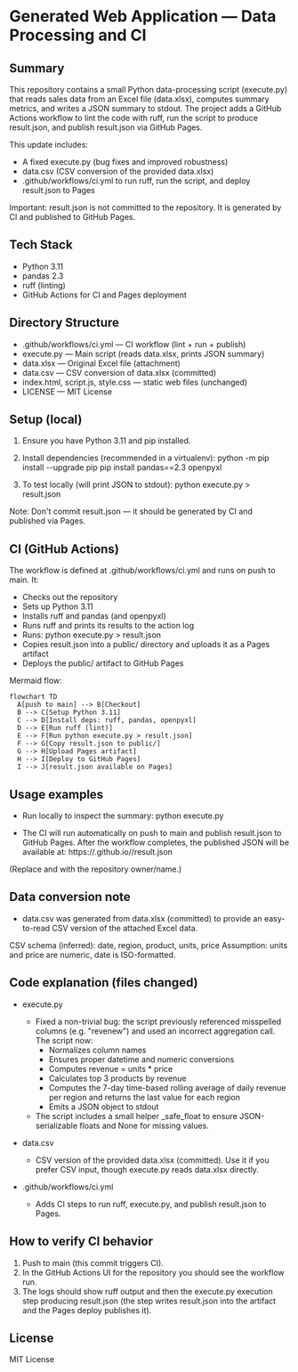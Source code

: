 # Generated Web Application — Data Processing and CI

## Summary
This repository contains a small Python data-processing script (execute.py) that reads sales data from an Excel file (data.xlsx), computes summary metrics, and writes a JSON summary to stdout. The project adds a GitHub Actions workflow to lint the code with ruff, run the script to produce result.json, and publish result.json via GitHub Pages.

This update includes:
- A fixed execute.py (bug fixes and improved robustness)
- data.csv (CSV conversion of the provided data.xlsx)
- .github/workflows/ci.yml to run ruff, run the script, and deploy result.json to Pages

Important: result.json is not committed to the repository. It is generated by CI and published to GitHub Pages.

## Tech Stack
- Python 3.11
- pandas 2.3
- ruff (linting)
- GitHub Actions for CI and Pages deployment

## Directory Structure
- .github/workflows/ci.yml — CI workflow (lint + run + publish)
- execute.py — Main script (reads data.xlsx, prints JSON summary)
- data.xlsx — Original Excel file (attachment)
- data.csv — CSV conversion of data.xlsx (committed)
- index.html, script.js, style.css — static web files (unchanged)
- LICENSE — MIT License

## Setup (local)
1. Ensure you have Python 3.11 and pip installed.
2. Install dependencies (recommended in a virtualenv):
   python -m pip install --upgrade pip
   pip install pandas==2.3 openpyxl

3. To test locally (will print JSON to stdout):
   python execute.py > result.json

Note: Don't commit result.json — it should be generated by CI and published via Pages.

## CI (GitHub Actions)
The workflow is defined at .github/workflows/ci.yml and runs on push to main. It:
- Checks out the repository
- Sets up Python 3.11
- Installs ruff and pandas (and openpyxl)
- Runs ruff and prints its results to the action log
- Runs: python execute.py > result.json
- Copies result.json into a public/ directory and uploads it as a Pages artifact
- Deploys the public/ artifact to GitHub Pages

Mermaid flow:

```mermaid
flowchart TD
  A[push to main] --> B[Checkout]
  B --> C[Setup Python 3.11]
  C --> D[Install deps: ruff, pandas, openpyxl]
  D --> E[Run ruff (lint)]
  E --> F[Run python execute.py > result.json]
  F --> G[Copy result.json to public/]
  G --> H[Upload Pages artifact]
  H --> I[Deploy to GitHub Pages]
  I --> J[result.json available on Pages]
```

## Usage examples
- Run locally to inspect the summary:
  python execute.py

- The CI will run automatically on push to main and publish result.json to GitHub Pages. After the workflow completes, the published JSON will be available at:
  https://<your-org-or-user>.github.io/<repo-name>/result.json

(Replace <your-org-or-user> and <repo-name> with the repository owner/name.)

## Data conversion note
- data.csv was generated from data.xlsx (committed) to provide an easy-to-read CSV version of the attached Excel data.

CSV schema (inferred): date, region, product, units, price
Assumption: units and price are numeric, date is ISO-formatted.

## Code explanation (files changed)
- execute.py
  - Fixed a non-trivial bug: the script previously referenced misspelled columns (e.g. "revenew") and used an incorrect aggregation call. The script now:
    - Normalizes column names
    - Ensures proper datetime and numeric conversions
    - Computes revenue = units * price
    - Calculates top 3 products by revenue
    - Computes the 7-day time-based rolling average of daily revenue per region and returns the last value for each region
    - Emits a JSON object to stdout
  - The script includes a small helper _safe_float to ensure JSON-serializable floats and None for missing values.

- data.csv
  - CSV version of the provided data.xlsx (committed). Use it if you prefer CSV input, though execute.py reads data.xlsx directly.

- .github/workflows/ci.yml
  - Adds CI steps to run ruff, execute.py, and publish result.json to Pages.

## How to verify CI behavior
1. Push to main (this commit triggers CI).
2. In the GitHub Actions UI for the repository you should see the workflow run.
3. The logs should show ruff output and then the execute.py execution step producing result.json (the step writes result.json into the artifact and the Pages deploy publishes it).

## License
MIT License

